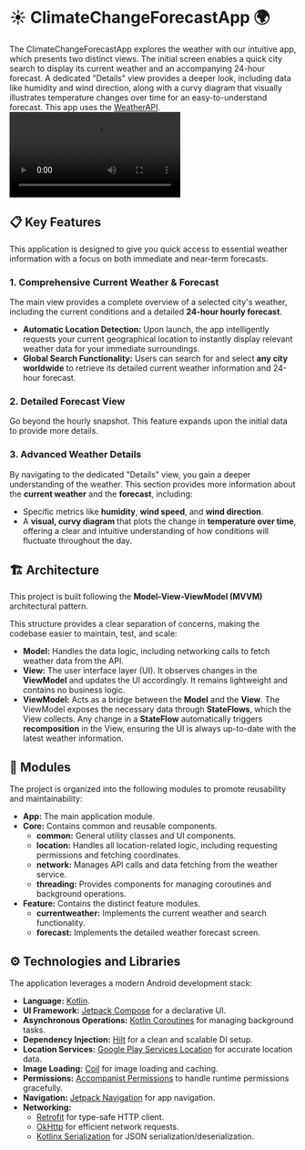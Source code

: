 # ☀️ ClimateChangeForecastApp 🌍
The ClimateChangeForecastApp explores the weather with our intuitive app, which presents two distinct views. The initial screen enables a quick city search to display its current weather and an accompanying 24-hour forecast. A dedicated "Details" view provides a deeper look, including data like humidity and wind direction, along with a curvy diagram that visually illustrates temperature changes over time for an easy-to-understand forecast. This app uses the [WeatherAPI](https://www.weatherapi.com/).
<video src="https://github.com/user-attachments/assets/072b1e6a-0d82-4a90-8cb6-e73e86114a19" controls></video>

## 📋 Key Features

This application is designed to give you quick access to essential weather information with a focus on both immediate and near-term forecasts.

### 1. Comprehensive Current Weather & Forecast

The main view provides a complete overview of a selected city's weather, including the current conditions and a detailed **24-hour hourly forecast**.

* **Automatic Location Detection:** Upon launch, the app intelligently requests your current geographical location to instantly display relevant weather data for your immediate surroundings.
* **Global Search Functionality:** Users can search for and select **any city worldwide** to retrieve its detailed current weather information and 24-hour forecast.

### 2. Detailed Forecast View

Go beyond the hourly snapshot. This feature expands upon the initial data to provide more details.

### 3. Advanced Weather Details

By navigating to the dedicated "Details" view, you gain a deeper understanding of the weather. This section provides more information about the **current weather** and the **forecast**, including:

* Specific metrics like **humidity**, **wind speed**, and **wind direction**.
* A **visual, curvy diagram** that plots the change in **temperature over time**, offering a clear and intuitive understanding of how conditions will fluctuate throughout the day.

## 🏗️ Architecture

This project is built following the **Model-View-ViewModel (MVVM)** architectural pattern.

This structure provides a clear separation of concerns, making the codebase easier to maintain, test, and scale:

* **Model:** Handles the data logic, including networking calls to fetch weather data from the API.
* **View:** The user interface layer (UI). It observes changes in the **ViewModel** and updates the UI accordingly. It remains lightweight and contains no business logic.
* **ViewModel:** Acts as a bridge between the **Model** and the **View**. The ViewModel exposes the necessary data through **StateFlows**, which the View collects. Any change in a **StateFlow** automatically triggers **recomposition** in the View, ensuring the UI is always up-to-date with the latest weather information.

## 🧩 Modules

The project is organized into the following modules to promote reusability and maintainability:
* **App:** The main application module.
* **Core:** Contains common and reusable components.
  * **common:** General utility classes and UI components.
  * **location:** Handles all location-related logic, including requesting permissions and fetching coordinates.
  * **network:** Manages API calls and data fetching from the weather service.
  * **threading:** Provides components for managing coroutines and background operations.
* **Feature:** Contains the distinct feature modules.
  * **currentweather:** Implements the current weather and search functionality.
  * **forecast:** Implements the detailed weather forecast screen.

## ⚙️ Technologies and Libraries
The application leverages a modern Android development stack:

* **Language:** [Kotlin](https://kotlinlang.org/).
* **UI Framework:** [Jetpack Compose](https://developer.android.com/compose) for a declarative UI.
* **Asynchronous Operations:** [Kotlin Coroutines](https://github.com/Kotlin/kotlinx.coroutines) for managing background tasks.
* **Dependency Injection:** [Hilt](https://developer.android.com/training/dependency-injection/hilt-android) for a clean and scalable DI setup.
* **Location Services:** [Google Play Services Location](https://developer.android.com/develop/sensors-and-location/location) for accurate location data.
* **Image Loading:** [Coil](https://github.com/coil-kt/coil) for image loading and caching.
* **Permissions:** [Accompanist Permissions](https://google.github.io/accompanist/permissions/) to handle runtime permissions gracefully.
* **Navigation:** [Jetpack Navigation](https://developer.android.com/develop/ui/compose/navigation) for app navigation.
* **Networking:**
  * [Retrofit](https://square.github.io/retrofit/) for type-safe HTTP client.
  * [OkHttp](https://square.github.io/okhttp/) for efficient network requests.
  * [Kotlinx Serialization](https://kotlinlang.org/docs/serialization.html#what-s-next) for JSON serialization/deserialization.
